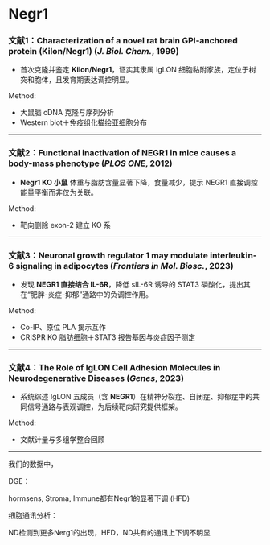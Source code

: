 # Negr1

### 文献1：Characterization of a novel rat brain GPI-anchored protein (Kilon/Negr1) (*J. Biol. Chem.*, 1999)

- 首次克隆并鉴定 **Kilon/Negr1**，证实其隶属 IgLON 细胞黏附家族，定位于树突和胞体，且发育期表达调控明显。

Method:

- 大鼠脑 cDNA 克隆与序列分析
- Western blot＋免疫组化描绘亚细胞分布

------

### 文献2：Functional inactivation of NEGR1 in mice causes a body-mass phenotype (*PLOS ONE*, 2012)

- **Negr1 KO 小鼠** 体重与脂肪含量显著下降，食量减少，提示 NEGR1 直接调控能量平衡而非仅为关联。

Method:

- 靶向删除 exon-2 建立 KO 系

------

### 文献3：Neuronal growth regulator 1 may modulate interleukin-6 signaling in adipocytes (*Frontiers in Mol. Biosc.*, 2023)

- 发现 **NEGR1 直接结合 IL-6R**，降低 sIL-6R 诱导的 STAT3 磷酸化，提出其在“肥胖-炎症-抑郁”通路中的负调控作用。

Method:

- Co-IP、原位 PLA 揭示互作
- CRISPR KO 脂肪细胞＋STAT3 报告基因与炎症因子测定

------

### 文献4：The Role of IgLON Cell Adhesion Molecules in Neurodegenerative Diseases (*Genes*, 2023)

- 系统综述 IgLON 五成员（含 **NEGR1**）在精神分裂症、自闭症、抑郁症中的共同信号通路与表观调控，为后续靶向研究提供框架。

Method:

- 文献计量与多组学整合回顾

------

我们的数据中，

DGE：

hormsens, Stroma, Immune都有Negr1的显著下调 (HFD)

细胞通讯分析：

ND检测到更多Nerg1的出现，HFD，ND共有的通讯上下调不明显

